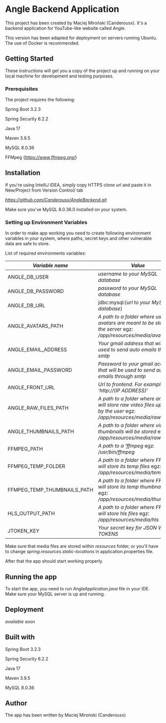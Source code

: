 # Angle Backend Application

This project has been created by Maciej Miroński (Canderousx).
It's a backend application for YouTube-like website called *Angle*.

This version has been adapted for deployment on servers running Ubuntu. The use of Docker is recommended.

## Getting Started

These instructions will get you a copy of the project up and running on your local machine for development and testing purposes.

### Prerequisites

The project requires the following:

Spring Boot 3.2.3

Spring Security 6.2.2

Java 17

Maven 3.9.5

MySQL 8.0.36

FFMpeg (*https://www.ffmpeg.org/*)


## Installation

If you're using IntelliJ IDEA, simply copy HTTPS clone url and paste it in New/Project from Version Control/ tab

*https://github.com/Canderousx/AngleBackend.git*

Make sure you've MySQL 8.0.36.0 installed on your system.

### Setting up Environment Variables

In order to make app working you need to create following environment variables in your system,
where paths, secret keys and other vulnerable data are safe to store.

List of required environments variables: 


| *Variable name* | *Value*                                                                                                           |
| --------------- |-------------------------------------------------------------------------------------------------------------------|
 | ANGLE_DB_USER  | *username to your MySQL database*                                                                                 |
| ANGLE_DB_PASSWORD| *password to your MySQL database*                                                                                 |
| ANGLE_DB_URL | jdbc:mysql:{*url to your MySQL database*}                                                                         |
| ANGLE_AVATARS_PATH| *A path to a folder where user avatars are meant to be stored on the server* egz: */app/resources/media/avatars*  |
| ANGLE_EMAIL_ADDRESS| *Your gmail address that will be used to send auto emails through smtp*                                           |
| ANGLE_EMAIL_PASSWORD| *Password to your gmail account that will be used to send auto emails through smtp*                               |
| ANGLE_FRONT_URL| *Url to frontend. For example 'http://{IP ADDRESS}'*                                                              |
| ANGLE_RAW_FILES_PATH | *A path to a folder where an app will store raw video files uploaded by the user* egz: */app/resources/media/raw* |
| ANGLE_THUMBNAILS_PATH| *A path to a folder where video thumbnails will be stored* egz: */app/resources/media/raw*                        |
| FFMPEG_PATH| *A path to a 'ffmpeg* egz: */usr/bin/ffmpeg*                                                                      |
| FFMPEG_TEMP_FOLDER| *A path to a folder where FFMpeg will store its temp files* egz: */app/resources/media/temp/*                     |
|FFMPEG_TEMP_THUMBNAILS_PATH| *A path to a folder where FFMpeg will store its temp thumbnails files* egz: */app/resources/media/thumbnails*     |
| HLS_OUTPUT_PATH| *A path to a folder where FFMpeg will store hls files* egz: */app/resources/media/hls*                            |
|JTOKEN_KEY| *Your secret key for JSON WEB TOKENS*                                                                             |

Make sure that media files are stored within *resources* folder, or you'll have to change *spring.resources.static-locations* in application.properties file.


After that the app should start working properly.


## Running the app

To start the app, you need to run *AngleApplication.java* file in your IDE. Make sure your MySQL server is up and running.

## Deployment

*available soon*



## Built with

Spring Boot 3.2.3

Spring Security 6.2.2

Java 17

Maven 3.9.5

MySQL 8.0.36


## Author

The app has been written by Maciej Miroński (Canderousx)














